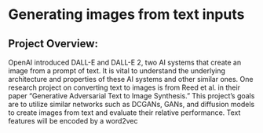 # Generating images from text inputs
## Project Overview:
OpenAI introduced DALL-E and DALL-E 2, two AI systems that create an image from a
prompt of text. It is vital to understand the underlying architecture and properties of these AI
systems and other similar ones. One research project on converting text to images is from Reed
et al. in their paper “Generative Adversarial Text to Image Synthesis.” This project’s goals are to
utilize similar networks such as DCGANs, GANs, and diffusion models to create images from
text and evaluate their relative performance. Text features will be encoded by a word2vec